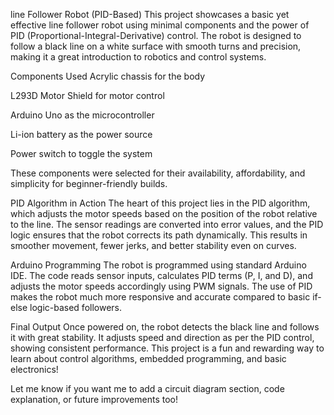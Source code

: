 line Follower Robot (PID-Based)
This project showcases a basic yet effective line follower robot using minimal components and the power of PID (Proportional-Integral-Derivative) control. The robot is designed to follow a black line on a white surface with smooth turns and precision, making it a great introduction to robotics and control systems.

Components Used
Acrylic chassis for the body

L293D Motor Shield  for motor control

Arduino Uno as the microcontroller

Li-ion battery as the power source

Power switch to toggle the system

These components were selected for their availability, affordability, and simplicity for beginner-friendly builds.

PID Algorithm in Action
The heart of this project lies in the PID algorithm, which adjusts the motor speeds based on the position of the robot relative to the line. The sensor readings are converted into error values, and the PID logic ensures that the robot corrects its path dynamically. This results in smoother movement, fewer jerks, and better stability even on curves.

Arduino Programming
The robot is programmed using standard Arduino IDE. The code reads sensor inputs, calculates PID terms (P, I, and D), and adjusts the motor speeds accordingly using PWM signals. The use of PID makes the robot much more responsive and accurate compared to basic if-else logic-based followers.

 Final Output
Once powered on, the robot detects the black line and follows it with great stability. It adjusts speed and direction as per the PID control, showing consistent performance. This project is a fun and rewarding way to learn about control algorithms, embedded programming, and basic electronics!

Let me know if you want me to add a circuit diagram section, code explanation, or future improvements too!









